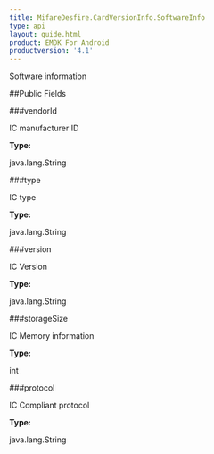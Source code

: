 ```yaml
---
title: MifareDesfire.CardVersionInfo.SoftwareInfo
type: api
layout: guide.html
product: EMDK For Android
productversion: '4.1'
---
```



Software information

##Public Fields

###vendorId

IC manufacturer ID

**Type:**

java.lang.String

###type

IC type

**Type:**

java.lang.String

###version

IC Version

**Type:**

java.lang.String

###storageSize

IC Memory information

**Type:**

int

###protocol

IC Compliant protocol

**Type:**

java.lang.String













